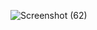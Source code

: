 ![Screenshot (62)](https://github.com/user-attachments/assets/88790623-c22d-4148-a3ac-10fd11aeeed1)
